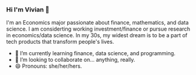 ### Hi I'm Vivian 👋

<!--
**yourvivian/yourvivian** is a ✨ _special_ ✨ repository because its `README.md` (this file) appears on your GitHub profile.

Here are some ideas to get you started:

- 🔭 I’m currently working on ...
- 🌱 I’m currently learning ...
- 👯 I’m looking to collaborate on ...
- 🤔 I’m looking for help with ...
- 💬 Ask me about ...
- 📫 How to reach me: ...
- 😄 Pronouns: ...
- ⚡ Fun fact: ...
-->
I'm an Economics major passionate about finance, mathematics, and data science. I am considerting working investment/finance or pursue research in economics/data science. In my 30s, my widest dream is to be a part of tech products that transform people's lives.
- 🌱 I’m currently learning finance, data science, and programming.
- 👯 I’m looking to collaborate on... anything, really.
- 😄 Pronouns: she/her/hers.
